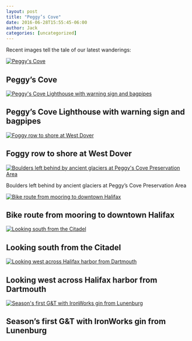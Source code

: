 ```yaml
---
layout: post
title: "Peggy’s Cove"
date: 2016-06-28T15:55:45-06:00
author: Jack
categories: [uncategorized]
---
```


Recent images tell the tale of our latest wanderings:

[![Peggy's Cove](http://windleblo.com/wp-content/uploads/2016/06/IMG_1396.jpg)](/wp-content/uploads/2016/06/IMG_1396.jpg)

## Peggy’s Cove

[![Peggy's Cove Lighthouse with warning sign and bagpipes](http://windleblo.com/wp-content/uploads/2016/06/IMG_1409.jpg)](/wp-content/uploads/2016/06/IMG_1409.jpg)

## Peggy’s Cove Lighthouse with warning sign and bagpipes

[![Foggy row to shore at West Dover](http://windleblo.com/wp-content/uploads/2016/06/IMG_2653-e1467149862381.jpg)](/wp-content/uploads/2016/06/IMG_2653-e1467149862381.jpg)

## Foggy row to shore at West Dover

[![Boulders left behind by ancient glaciers at Peggy's Cove Preservation Area](http://windleblo.com/wp-content/uploads/2016/06/IMG_2649.jpg)](/wp-content/uploads/2016/06/IMG_2649.jpg)

Boulders left behind by ancient glaciers at Peggy’s Cove Preservation Area

[![Bike route from mooring to downtown Halifax](http://windleblo.com/wp-content/uploads/2016/06/IMG_2655.png)](/wp-content/uploads/2016/06/IMG_2655.png)

## Bike route from mooring to downtown Halifax

[![Looking south from the Citadel](http://windleblo.com/wp-content/uploads/2016/06/IMG_2657.jpg)](/wp-content/uploads/2016/06/IMG_2657.jpg)

## Looking south from the Citadel

[![Looking west across Halifax harbor from Dartmouth](http://windleblo.com/wp-content/uploads/2016/06/IMG_2684.jpg)](/wp-content/uploads/2016/06/IMG_2684.jpg)

## Looking west across Halifax harbor from Dartmouth

[![Season's first G&T with IronWorks gin from Lunenburg](http://windleblo.com/wp-content/uploads/2016/06/IMG_1417-e1467150046509.jpg)](/wp-content/uploads/2016/06/IMG_1417-e1467150046509.jpg)

## Season’s first G&T with IronWorks gin from Lunenburg